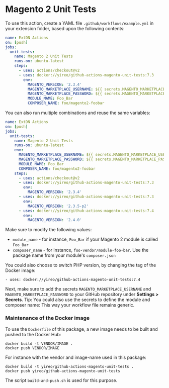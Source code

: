 # Magento 2 Unit Tests
To use this action, create a YAML file `.github/workflows/example.yml` in your extension folder, based upon the following contents:
```yaml
name: ExtDN Actions
on: [push]
jobs:
  unit-tests:
    name: Magento 2 Unit Tests
    runs-on: ubuntu-latest
    steps:
      - uses: actions/checkout@v2
      - uses: docker://yireo/github-actions-magento-unit-tests:7.3
        env:
          MAGENTO_VERSION: '2.3.4'
          MAGENTO_MARKETPLACE_USERNAME: ${{ secrets.MAGENTO_MARKETPLACE_USERNAME }}
          MAGENTO_MARKETPLACE_PASSWORD: ${{ secrets.MAGENTO_MARKETPLACE_PASSWORD }}
          MODULE_NAME: Foo_Bar
          COMPOSER_NAME: foo/magento2-foobar
```

You can also run multiple combinations and reuse the same variables:

```yaml
name: ExtDN Actions
on: [push]
jobs:
  unit-tests:
    name: Magento 2 Unit Tests
    runs-on: ubuntu-latest
    env:
      MAGENTO_MARKETPLACE_USERNAME: ${{ secrets.MAGENTO_MARKETPLACE_USERNAME }}
      MAGENTO_MARKETPLACE_PASSWORD: ${{ secrets.MAGENTO_MARKETPLACE_PASSWORD }}
      MODULE_NAME: Foo_Bar
      COMPOSER_NAME: foo/magento2-foobar
    steps:
      - uses: actions/checkout@v2
      - uses: docker://yireo/github-actions-magento-unit-tests:7.3
        env:
          MAGENTO_VERSION: '2.3.4'
      - uses: docker://yireo/github-actions-magento-unit-tests:7.3
        env:
          MAGENTO_VERSION: '2.3.5-p2'
      - uses: docker://yireo/github-actions-magento-unit-tests:7.4
        env:
          MAGENTO_VERSION: '2.4.0'
```

Make sure to modify the following values:
- `module_name` - for instance, `Foo_Bar` if your Magento 2 module is called `Foo_Bar`
- `composer_name` - for instance, `foo-vendor/module-foo-bar`. Use the package name from your module's `composer.json`

You could also choose to switch PHP version, by changing the tag of the Docker image:

    - uses: docker://yireo/github-actions-magento-unit-tests:7.4

Next, make sure to add the secrets `MAGENTO_MARKETPLACE_USERNAME` and `MAGENTO_MARKETPLACE_PASSWORD` to your GitHub repository under
**Settings > Secrets**. Tip: You could also use the secrets to define the module and composer name: This way your workflow file remains
generic.

### Maintenance of the Docker image
To use the `Dockerfile` of this package, a new image needs to be built and pushed to the Docker Hub:

    docker build -t VENDOR/IMAGE .
    docker push VENDOR/IMAGE

For instance with the vendor and image-name used in this package:

    docker build -t yireo/github-actions-magento-unit-tests .
    docker push yireo/github-actions-magento-unit-tests

The script `build-and-push.sh` is used for this purpose.
